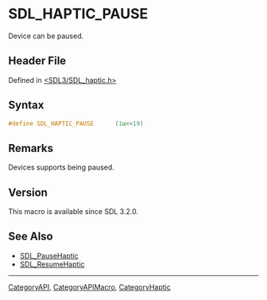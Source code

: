 # SDL_HAPTIC_PAUSE

Device can be paused.

## Header File

Defined in [<SDL3/SDL_haptic.h>](https://github.com/libsdl-org/SDL/blob/main/include/SDL3/SDL_haptic.h)

## Syntax

```c
#define SDL_HAPTIC_PAUSE      (1u<<19)
```

## Remarks

Devices supports being paused.

## Version

This macro is available since SDL 3.2.0.

## See Also

- [SDL_PauseHaptic](SDL_PauseHaptic)
- [SDL_ResumeHaptic](SDL_ResumeHaptic)






----
[CategoryAPI](CategoryAPI), [CategoryAPIMacro](CategoryAPIMacro), [CategoryHaptic](CategoryHaptic)

